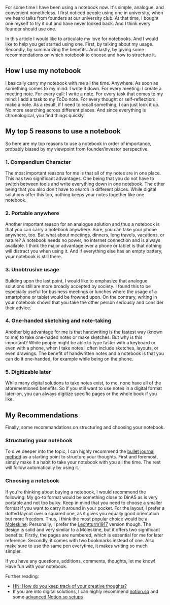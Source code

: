 <!--
.. title: Why every founder should use a notebook
.. slug: reasons-to-use-a-notebook-as-a-founder
.. date: 2018-12-28 10:30:13 UTC+01:00
.. tags: Notebook, Organization, Entrepreneurship
.. category: Entrepreneurship
.. link: 
.. description: 
.. type: text
-->

For some time I have been using a notebook now.
It's simple, analogue, and convenient nonetheless.
I first noticed people using one in university, when we heard talks from founders at our university club.
At that time, I bought one myself to try it out and have never looked back.
And I think every founder should use one.

In this article I would like to articulate my love for notebooks.
And I would like to help you get started using one.
First, by talking about my usage.
Secondly, by summarizing the benefits.
And lastly, by giving some recommendations on which notebook to choose and how to structure it.
<!-- TEASER_END -->

## How I use my notebook
I basically carry my notebook with me all the time.
Anywhere.
As soon as something comes to my mind: I write it down.
For every meeting: I create a meeting note.
For every call: I write a note.
For every task that comes to my mind: I add a task to my ToDo note.
For every thought or self-reflection: I make a note.
As a result, if I need to recall something, I can just look it up.
No more searching across different places.
And since everything is chronological, you find things quickly.

## My top 5 reasons to use a notebook
So here are my top reasons to use a notebook in order of importance,
probably biased by my viewpoint from founder/investor perspective.

### 1. Compendium Character
The most important reasons for me is that all of my notes are in one place.
This has two significant advantages.
One being that you do not have to switch between tools and write everything down in one notebook.
The other being that you also don't have to search in different places.
While digital solutions offer this too, nothing keeps your notes together like one notebook.

### 2. Portable anywhere
Another important reason for an analogue solution and thus a notebook is that you can carry a notebook anywhere.
Sure, you can take your phone anywhere, too.
But what about meetings, dinners, long travels, vacations, or nature?
A notebook needs no power, no internet connection and is always available.
I think the major advantage over a phone or tablet is that nothing will distract you when using it.
And if everything else has an empty battery, your notebook is still there.

### 3. Unobtrusive usage
Building upon the last point, I would like to emphasize that analogue solutions still are more broadly accepted by society.
I found this to be especially useful for business meetings or lunches where the usage of a smartphone or tablet would be frowned upon.
On the contrary, writing in your notebook shows that you take the other person seriously and consider their advice.

### 4. One-handed sketching and note-taking
Another big advantage for me is that handwriting is the fastest way (known to me) to take one-haded notes or make sketches.
But why is this important?
While people might be able to type faster with a keyboard or even with a phone,
when I take notes I often include sketches, layouts, or even drawings.
The benefit of handwritten notes and a notebook is that you can do it one-handed,
for example while being on the phone.

### 5. Digitizable later
While many digital solutions to take notes exist,
to me, none have all of the aforementioned benefits.
So if you still want to use notes in a digital format later-on,
you can always digitize specific pages or the whole book if you like.

## My Recommendations
Finally, some recommandations on structuring and choosing your notebook.

### Structuring your notebook
To dive deeper into the topic, I can highly recommend the [bullet journal method](https://bulletjournal.com/pages/learn)
as a starting point to structure your thoughts.
First and foremost, simply make it a habit to take your notebook with you all the time.
The rest will follow automatically by using it.

### Choosing a notebook
If you're thinking about buying a notebook, I would recommend the following:
My go-to format would be something close to DinA5 as is very portable and not too bulky.
Keep in mind that you need to choose a smaller format if you want to carry it around in your pocket.
For the layout, I prefer a dotted layout over a squared one,
as it gives you equally good orientation but more freedom.
Thus, I think the most popular choice would be a [Moleskine](http://a.co/d/6W1PsBp).
Personally, I prefer the [Lechtturm1917](http://a.co/d/cTNSIV5) version though.
The design is solid and very similar to a Moleskine, but it offers two significant benefits:
Firstly, the pages are numbered, which is essential for me for later reference.
Secondly, it comes with two bookmarks instead of one.
Also make sure to use the same pen everytime, it makes writing so much simpler.

If you have any questions, additions, comments, thoughts, let me know!
Have fun with your notebook.

Further reading:
- [HN: How do you keep track of your creative thoughts?](https://news.ycombinator.com/item?id=18837345)
- If you are into digital solutions, I can highly recommend [notion.so](https://notion.so) and some [advanced Notion.so setups](https://www.youtube.com/watch?v=w_mh91IRLL8)